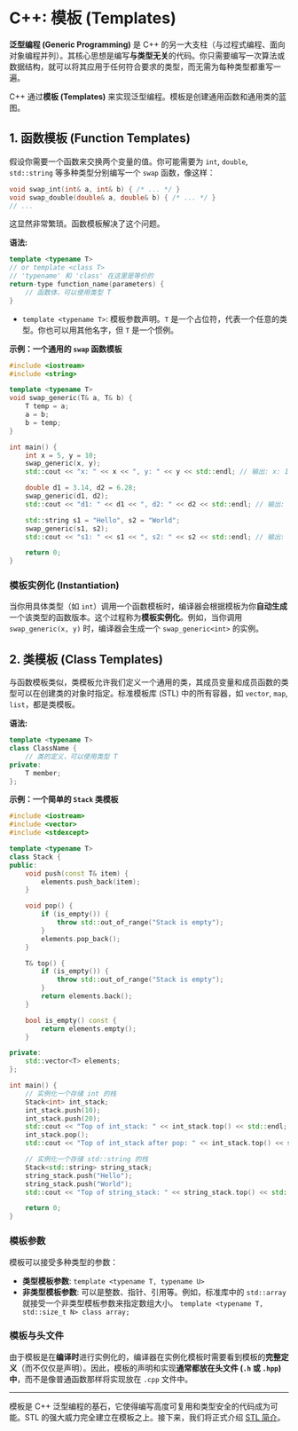 # C++: 模板 (Templates)

**泛型编程 (Generic Programming)** 是 C++ 的另一大支柱（与过程式编程、面向对象编程并列）。其核心思想是编写**与类型无关**的代码。你只需要编写一次算法或数据结构，就可以将其应用于任何符合要求的类型，而无需为每种类型都重写一遍。

C++ 通过**模板 (Templates)** 来实现泛型编程。模板是创建通用函数和通用类的蓝图。

## 1. 函数模板 (Function Templates)

假设你需要一个函数来交换两个变量的值。你可能需要为 `int`, `double`, `std::string` 等多种类型分别编写一个 `swap` 函数，像这样：

```cpp
void swap_int(int& a, int& b) { /* ... */ }
void swap_double(double& a, double& b) { /* ... */ }
// ...
```
这显然非常繁琐。函数模板解决了这个问题。

**语法:**
```cpp
template <typename T>
// or template <class T>
// 'typename' 和 'class' 在这里是等价的
return-type function_name(parameters) {
    // 函数体，可以使用类型 T
}
```
- `template <typename T>`: 模板参数声明。`T` 是一个占位符，代表一个任意的类型。你也可以用其他名字，但 `T` 是一个惯例。

**示例：一个通用的 `swap` 函数模板**
```cpp
#include <iostream>
#include <string>

template <typename T>
void swap_generic(T& a, T& b) {
    T temp = a;
    a = b;
    b = temp;
}

int main() {
    int x = 5, y = 10;
    swap_generic(x, y);
    std::cout << "x: " << x << ", y: " << y << std::endl; // 输出: x: 10, y: 5

    double d1 = 3.14, d2 = 6.28;
    swap_generic(d1, d2);
    std::cout << "d1: " << d1 << ", d2: " << d2 << std::endl; // 输出: d1: 6.28, d2: 3.14

    std::string s1 = "Hello", s2 = "World";
    swap_generic(s1, s2);
    std::cout << "s1: " << s1 << ", s2: " << s2 << std::endl; // 输出: s1: World, s2: Hello

    return 0;
}
```

### 模板实例化 (Instantiation)

当你用具体类型（如 `int`）调用一个函数模板时，编译器会根据模板为你**自动生成**一个该类型的函数版本。这个过程称为**模板实例化**。例如，当你调用 `swap_generic(x, y)` 时，编译器会生成一个 `swap_generic<int>` 的实例。

## 2. 类模板 (Class Templates)

与函数模板类似，类模板允许我们定义一个通用的类，其成员变量和成员函数的类型可以在创建类的对象时指定。标准模板库 (STL) 中的所有容器，如 `vector`, `map`, `list`，都是类模板。

**语法:**
```cpp
template <typename T>
class ClassName {
    // 类的定义，可以使用类型 T
private:
    T member;
};
```

**示例：一个简单的 `Stack` 类模板**
```cpp
#include <iostream>
#include <vector>
#include <stdexcept>

template <typename T>
class Stack {
public:
    void push(const T& item) {
        elements.push_back(item);
    }

    void pop() {
        if (is_empty()) {
            throw std::out_of_range("Stack is empty");
        }
        elements.pop_back();
    }

    T& top() {
        if (is_empty()) {
            throw std::out_of_range("Stack is empty");
        }
        return elements.back();
    }

    bool is_empty() const {
        return elements.empty();
    }

private:
    std::vector<T> elements;
};

int main() {
    // 实例化一个存储 int 的栈
    Stack<int> int_stack;
    int_stack.push(10);
    int_stack.push(20);
    std::cout << "Top of int_stack: " << int_stack.top() << std::endl; // 20
    int_stack.pop();
    std::cout << "Top of int_stack after pop: " << int_stack.top() << std::endl; // 10

    // 实例化一个存储 std::string 的栈
    Stack<std::string> string_stack;
    string_stack.push("Hello");
    string_stack.push("World");
    std::cout << "Top of string_stack: " << string_stack.top() << std::endl; // World

    return 0;
}
```

### 模板参数

模板可以接受多种类型的参数：
- **类型模板参数**: `template <typename T, typename U>`
- **非类型模板参数**: 可以是整数、指针、引用等。例如，标准库中的 `std::array` 就接受一个非类型模板参数来指定数组大小。
  `template <typename T, std::size_t N> class array;`

### 模板与头文件

由于模板是在**编译时**进行实例化的，编译器在实例化模板时需要看到模板的**完整定义**（而不仅仅是声明）。因此，模板的声明和实现**通常都放在头文件 (`.h` 或 `.hpp`) 中**，而不是像普通函数那样将实现放在 `.cpp` 文件中。

---

模板是 C++ 泛型编程的基石，它使得编写高度可复用和类型安全的代码成为可能。STL 的强大威力完全建立在模板之上。接下来，我们将正式介绍 [STL 简介](cpp-stl-introduction.md)。 
